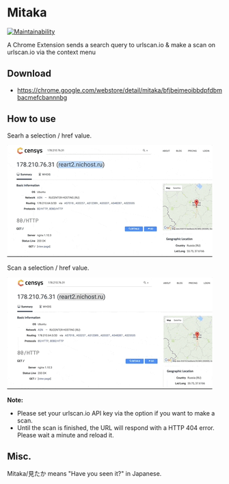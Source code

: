 # Mitaka

[![Maintainability](https://api.codeclimate.com/v1/badges/4a49568bf0bed0b4799a/maintainability)](https://codeclimate.com/github/ninoseki/mitaka/maintainability)

A Chrome Extension sends a search query to urlscan.io & make a scan on urlscan.io via the context menu

## Download

- https://chrome.google.com/webstore/detail/mitaka/bfjbejmeoibbdpfdbmbacmefcbannnbg

## How to use

Searh a selection / href value.

!["example"](/examples/1.gif "1.gif")

Scan a selection / href value.

!["example2"](/examples/2.gif "2.gif")

**Note:**

- Please set your urlscan.io API key via the option if you want to make a scan.
- Until the scan is finished, the URL will respond with a HTTP 404 error. Please wait a minute and reload it.

## Misc.

Mitaka/見たか means "Have you seen it?" in Japanese.

